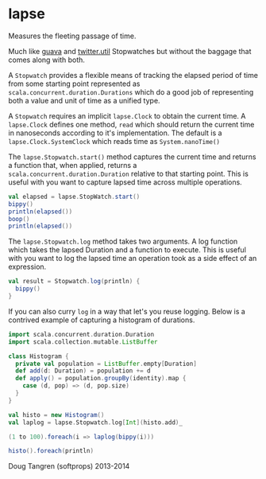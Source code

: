 # lapse

Measures the fleeting passage of time.

Much like [guava](http://docs.guava-libraries.googlecode.com/git/javadoc/com/google/common/base/Stopwatch.html) and [twitter.util](https://github.com/twitter/util/blob/master/util-core/src/main/scala/com/twitter/util/Stopwatch.scala) Stopwatches but without the baggage that comes along with both.

A `Stopwatch` provides a flexible means of tracking the elapsed period of time from some starting point represented as `scala.concurrent.duration.Durations` which do a good job of representing both a value and unit of time as a unified type. 

A `Stopwatch` requires an implicit `lapse.Clock` to obtain the current time. A `lapse.Clock` defines one method, `read` which should return the current time in nanoseconds according to it's implementation. The default is a `lapse.Clock.SystemClock` which reads time as `System.nanoTime()`

The `lapse.Stopwatch.start()` method captures the current time and returns a function that, when applied, returns a `scala.concurrent.duration.Duration` relative to that starting point. This is useful with you want to capture lapsed time across multiple operations.

```scala
val elapsed = lapse.StopWatch.start()
bippy()
println(elapsed())
boop()
println(elapsed())
```

The `lapse.Stopwatch.log` method takes two arguments. A log function which takes the lapsed Duration and a function to execute. This is useful with you want to log the lapsed time an operation took as a side effect of an expression.

```scala
val result = Stopwatch.log(println) {
  bippy()
}
```

If you can also curry `log` in a way that let's you reuse logging. Below is a contrived example
of capturing a histogram of durations.

```scala
import scala.concurrent.duration.Duration
import scala.collection.mutable.ListBuffer

class Histogram {
  private val population = ListBuffer.empty[Duration]
  def add(d: Duration) = population += d
  def apply() = population.groupBy(identity).map {
    case (d, pop) => (d, pop.size)
  }
}

val histo = new Histogram()
val laplog = lapse.Stopwatch.log[Int](histo.add)_

(1 to 100).foreach(i => laplog(bippy(i)))

histo().foreach(println)
```


Doug Tangren (softprops) 2013-2014

